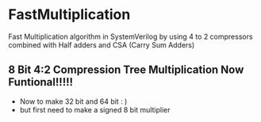 # FastMultiplication
Fast Multiplication algorithm in SystemVerilog by using 4 to 2 compressors combined with Half adders and CSA (Carry Sum Adders)

## 8 Bit 4:2 Compression Tree Multiplication Now Funtional!!!!!

- Now to make 32 bit and 64 bit : )
- but first need to make a signed 8 bit multiplier
